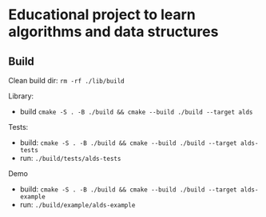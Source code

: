 # Educational project to learn algorithms and data structures

## Build

Clean build dir: `rm -rf ./lib/build`

Library: 
* build `cmake -S . -B ./build && cmake --build ./build --target alds`

Tests:
* build: `cmake -S . -B ./build && cmake --build ./build --target alds-tests`
* run: `./build/tests/alds-tests`

Demo
* build: `cmake -S . -B ./build && cmake --build ./build --target alds-example`
* run: `./build/example/alds-example`

